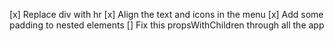 [x] Replace div with hr
[x] Align the text and icons in the menu
[x] Add some padding to nested elements
[] Fix this propsWithChildren through all  the app